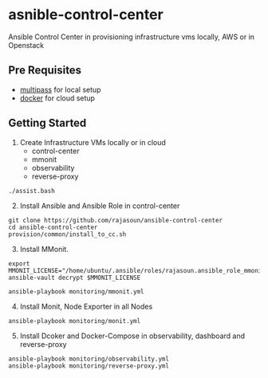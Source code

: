 # asnible-control-center

Ansible Control Center in provisioning infrastructure vms locally, AWS or in Openstack  

## Pre Requisites

* [multipass](https://multipass.run/) for local setup
* [docker](https://www.docker.com/) for cloud setup 

## Getting Started 

1. Create Infrastructure VMs locally or in cloud 
    * control-center
    * mmonit
    * observability
    * reverse-proxy

```
./assist.bash 
```

2. Install Ansible and Ansible Role in control-center 

```
git clone https://github.com/rajasoun/ansible-control-center
cd ansible-control-center
provision/common/install_to_cc.sh
```

3. Install MMonit. 
```
export MMONIT_LICENSE="/home/ubuntu/.ansible/roles/rajasoun.ansible_role_mmonit/files/license.yml"
ansible-vault decrypt $MMONIT_LICENSE

ansible-playbook monitoring/mmonit.yml
```

4. Install Monit, Node Exporter in all Nodes 
```
ansible-playbook monitoring/monit.yml
```

5. Install Dcoker and Docker-Compose in observability, dashboard and reverse-proxy

```
ansible-playbook monitoring/observability.yml
ansible-playbook monitoring/reverse-proxy.yml
```
